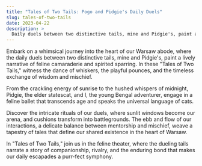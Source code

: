 ```yaml
---
title: "Tales of Two Tails: Pogo and Pidgie's Daily Duels"
slug: tales-of-two-tails
date: 2023-04-22
description: >
  Daily duels between two distinctive tails, mine and Pidgie's, paint a lively narrative of feline camaraderie and spirited sparring.
---
```


Embark on a whimsical journey into the heart of our Warsaw abode, where the daily duels between two distinctive tails, mine and Pidgie's, paint a lively narrative of feline camaraderie and spirited sparring. In these "Tales of Two Tails," witness the dance of whiskers, the playful pounces, and the timeless exchange of wisdom and mischief.

From the crackling energy of sunrise to the hushed whispers of midnight, Pidgie, the elder statescat, and I, the young Bengal adventurer, engage in a feline ballet that transcends age and speaks the universal language of cats.

Discover the intricate rituals of our duels, where sunlit windows become our arena, and cushions transform into battlegrounds. The ebb and flow of our interactions, a delicate balance between mentorship and mischief, weave a tapestry of tales that define our shared existence in the heart of Warsaw.

In "Tales of Two Tails," join us in the feline theater, where the dueling tails narrate a story of companionship, rivalry, and the enduring bond that makes our daily escapades a purr-fect symphony.

